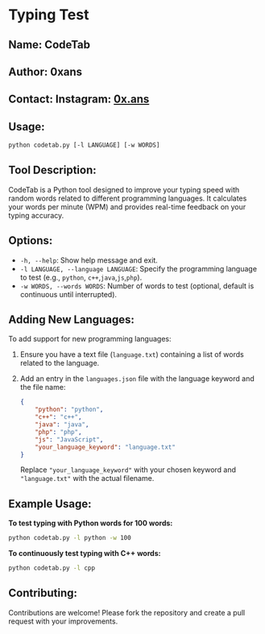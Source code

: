 # Typing Test

## Name: CodeTab

## Author: 0xans

## Contact: Instagram: [0x.ans](https://instagram.com/0x.ans)

## Usage:

```sh
python codetab.py [-l LANGUAGE] [-w WORDS]
```

## Tool Description:

CodeTab is a Python tool designed to improve your typing speed with random words related to different programming languages. It calculates your words per minute (WPM) and provides real-time feedback on your typing accuracy.

## Options:

- `-h, --help`: Show help message and exit.
- `-l LANGUAGE, --language LANGUAGE`: Specify the programming language to test (e.g., `python`, `c++`,`java`,`js`,`php`).
- `-w WORDS, --words WORDS`: Number of words to test (optional, default is continuous until interrupted).

## Adding New Languages:

To add support for new programming languages:

1. Ensure you have a text file (`language.txt`) containing a list of words related to the language.

2. Add an entry in the `languages.json` file with the language keyword and the file name:

   ```json
   {
       "python": "python",
       "c++": "c++",
       "java": "java",
       "php": "php",
       "js": "JavaScript",
       "your_language_keyword": "language.txt"
   }
   ```

   Replace `"your_language_keyword"` with your chosen keyword and `"language.txt"` with the actual filename.

## Example Usage:

**To test typing with Python words for 100 words:**

```sh
python codetab.py -l python -w 100
```

**To continuously test typing with C++ words:**

```sh
python codetab.py -l cpp
```

## Contributing:

Contributions are welcome! Please fork the repository and create a pull request with your improvements.

